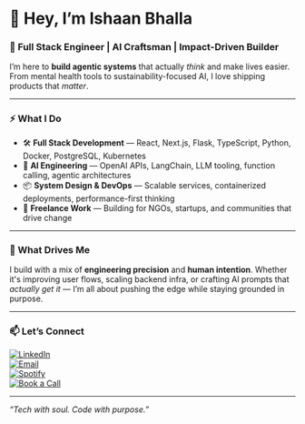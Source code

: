 # 👋 Hey, I’m Ishaan Bhalla

### 🧠 Full Stack Engineer | AI Craftsman | Impact-Driven Builder

I’m here to **build agentic systems** that actually *think* and make lives easier. From mental health tools to sustainability-focused AI, I love shipping products that *matter*.

---

### ⚡ What I Do

- 🛠️ **Full Stack Development** — React, Next.js, Flask, TypeScript, Python, Docker, PostgreSQL, Kubernetes  
- 🤖 **AI Engineering** — OpenAI APIs, LangChain, LLM tooling, function calling, agentic architectures  
- 📦 **System Design & DevOps** — Scalable services, containerized deployments, performance-first thinking  
- 🌱 **Freelance Work** — Building for NGOs, startups, and communities that drive change

---

### 🧭 What Drives Me

I build with a mix of **engineering precision** and **human intention**. Whether it's improving user flows, scaling backend infra, or crafting AI prompts that *actually get it* — I’m all about pushing the edge while staying grounded in purpose.

---


### 📫 Let’s Connect

[![LinkedIn](https://img.shields.io/badge/LinkedIn-Connect-blue?style=for-the-badge&logo=linkedin)](https://www.linkedin.com/in/ishaan-bhalla)  
[![Email](https://img.shields.io/badge/Email-Me-green?style=for-the-badge&logo=gmail)](mailto:ibhalla1998@gmail.com)  
[![Spotify](https://img.shields.io/badge/Spotify-Follow-1DB954?style=for-the-badge&logo=spotify&logoColor=white)](https://open.spotify.com/user/5j591ry56ednagrh0624x2iml)  
[![Book a Call](https://img.shields.io/badge/Calendly-Book%20a%20Time-orange?style=for-the-badge&logo=calendly)](https://calendly.com/ibhalla1998/lets-talk-about-your-app)

---

*“Tech with soul. Code with purpose.”*
